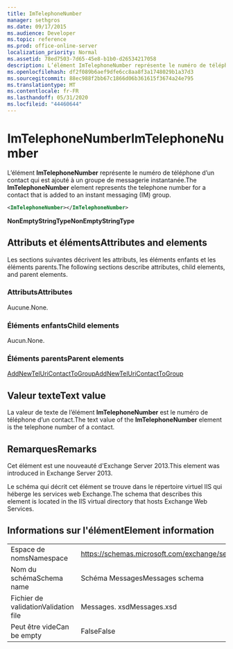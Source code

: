 ```yaml
---
title: ImTelephoneNumber
manager: sethgros
ms.date: 09/17/2015
ms.audience: Developer
ms.topic: reference
ms.prod: office-online-server
localization_priority: Normal
ms.assetid: 78ed7503-7d65-45e8-b1b0-d26534217058
description: L’élément ImTelephoneNumber représente le numéro de téléphone d’un contact qui est ajouté à un groupe de messagerie instantanée.
ms.openlocfilehash: df2f089b6aef9dfe6cc8aa8f3a1748029b1a37d3
ms.sourcegitcommit: 88ec988f2bb67c1866d06b361615f3674a24e795
ms.translationtype: MT
ms.contentlocale: fr-FR
ms.lasthandoff: 05/31/2020
ms.locfileid: "44460644"
---
```

# <a name="imtelephonenumber"></a><span data-ttu-id="e5902-103">ImTelephoneNumber</span><span class="sxs-lookup"><span data-stu-id="e5902-103">ImTelephoneNumber</span></span>

<span data-ttu-id="e5902-104">L’élément **ImTelephoneNumber** représente le numéro de téléphone d’un contact qui est ajouté à un groupe de messagerie instantanée.</span><span class="sxs-lookup"><span data-stu-id="e5902-104">The **ImTelephoneNumber** element represents the telephone number for a contact that is added to an instant messaging (IM) group.</span></span> 
  
```XML
<ImTelephoneNumber></ImTelephoneNumber>
```

 <span data-ttu-id="e5902-105">**NonEmptyStringType**</span><span class="sxs-lookup"><span data-stu-id="e5902-105">**NonEmptyStringType**</span></span>
## <a name="attributes-and-elements"></a><span data-ttu-id="e5902-106">Attributs et éléments</span><span class="sxs-lookup"><span data-stu-id="e5902-106">Attributes and elements</span></span>

<span data-ttu-id="e5902-107">Les sections suivantes décrivent les attributs, les éléments enfants et les éléments parents.</span><span class="sxs-lookup"><span data-stu-id="e5902-107">The following sections describe attributes, child elements, and parent elements.</span></span>
  
### <a name="attributes"></a><span data-ttu-id="e5902-108">Attributs</span><span class="sxs-lookup"><span data-stu-id="e5902-108">Attributes</span></span>

<span data-ttu-id="e5902-109">Aucune.</span><span class="sxs-lookup"><span data-stu-id="e5902-109">None.</span></span>
  
### <a name="child-elements"></a><span data-ttu-id="e5902-110">Éléments enfants</span><span class="sxs-lookup"><span data-stu-id="e5902-110">Child elements</span></span>

<span data-ttu-id="e5902-111">Aucun.</span><span class="sxs-lookup"><span data-stu-id="e5902-111">None.</span></span>
  
### <a name="parent-elements"></a><span data-ttu-id="e5902-112">Éléments parents</span><span class="sxs-lookup"><span data-stu-id="e5902-112">Parent elements</span></span>

[<span data-ttu-id="e5902-113">AddNewTelUriContactToGroup</span><span class="sxs-lookup"><span data-stu-id="e5902-113">AddNewTelUriContactToGroup</span></span>](addnewteluricontacttogroup.md)
  
## <a name="text-value"></a><span data-ttu-id="e5902-114">Valeur texte</span><span class="sxs-lookup"><span data-stu-id="e5902-114">Text value</span></span>

<span data-ttu-id="e5902-115">La valeur de texte de l’élément **ImTelephoneNumber** est le numéro de téléphone d’un contact.</span><span class="sxs-lookup"><span data-stu-id="e5902-115">The text value of the **ImTelephoneNumber** element is the telephone number of a contact.</span></span> 
  
## <a name="remarks"></a><span data-ttu-id="e5902-116">Remarques</span><span class="sxs-lookup"><span data-stu-id="e5902-116">Remarks</span></span>

<span data-ttu-id="e5902-117">Cet élément est une nouveauté d'Exchange Server 2013.</span><span class="sxs-lookup"><span data-stu-id="e5902-117">This element was introduced in Exchange Server 2013.</span></span>
  
<span data-ttu-id="e5902-118">Le schéma qui décrit cet élément se trouve dans le répertoire virtuel IIS qui héberge les services web Exchange.</span><span class="sxs-lookup"><span data-stu-id="e5902-118">The schema that describes this element is located in the IIS virtual directory that hosts Exchange Web Services.</span></span>
  
## <a name="element-information"></a><span data-ttu-id="e5902-119">Informations sur l'élément</span><span class="sxs-lookup"><span data-stu-id="e5902-119">Element information</span></span>

|||
|:-----|:-----|
|<span data-ttu-id="e5902-120">Espace de noms</span><span class="sxs-lookup"><span data-stu-id="e5902-120">Namespace</span></span>  <br/> |https://schemas.microsoft.com/exchange/services/2006/messages  <br/> |
|<span data-ttu-id="e5902-121">Nom du schéma</span><span class="sxs-lookup"><span data-stu-id="e5902-121">Schema name</span></span>  <br/> |<span data-ttu-id="e5902-122">Schéma Messages</span><span class="sxs-lookup"><span data-stu-id="e5902-122">Messages schema</span></span>  <br/> |
|<span data-ttu-id="e5902-123">Fichier de validation</span><span class="sxs-lookup"><span data-stu-id="e5902-123">Validation file</span></span>  <br/> |<span data-ttu-id="e5902-124">Messages. xsd</span><span class="sxs-lookup"><span data-stu-id="e5902-124">Messages.xsd</span></span>  <br/> |
|<span data-ttu-id="e5902-125">Peut être vide</span><span class="sxs-lookup"><span data-stu-id="e5902-125">Can be empty</span></span>  <br/> |<span data-ttu-id="e5902-126">False</span><span class="sxs-lookup"><span data-stu-id="e5902-126">False</span></span>  <br/> |
   

